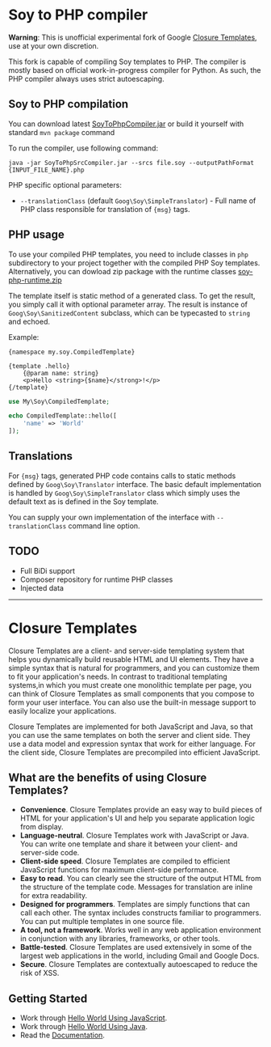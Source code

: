 # Soy to PHP compiler

**Warning**: This is unofficial experimental fork of Google [Closure Templates](https://github.com/google/closure-templates), use at your own discretion.

This fork is capable of compiling Soy templates to PHP. The compiler is mostly based on official work-in-progress compiler for Python. As such, the PHP compiler always uses strict autoescaping.

## Soy to PHP compilation

You can download latest [SoyToPhpCompiler.jar](https://github.com/oujesky/closure-templates/releases) or build it yourself with standard `mvn package` command

To run the compiler, use following command:
```
java -jar SoyToPhpSrcCompiler.jar --srcs file.soy --outputPathFormat {INPUT_FILE_NAME}.php
```

PHP specific optional parameters:
* `--translationClass` (default `Goog\Soy\SimpleTranslator`) - Full name of PHP class responsible for translation of `{msg}` tags.

## PHP usage

To use your compiled PHP templates, you need to include classes in `php` subdirectory to your project together with the compiled PHP Soy templates. Alternatively, you can dowload zip package with the runtime classes [soy-php-runtime.zip](https://github.com/oujesky/closure-templates/releases)

The template itself is static method of a generated class. To get the result, you simply call it with optional parameter array. The result is instance of `Goog\Soy\SanitizedContent` subclass, which can be typecasted to `string` and echoed.

Example:
```
{namespace my.soy.CompiledTemplate}

{template .hello}
    {@param name: string}
    <p>Hello <string>{$name}</strong>!</p>
{/template}
```

```php
use My\Soy\CompiledTemplate;

echo CompiledTemplate::hello([
    'name' => 'World'
]);
```

## Translations
For `{msg}` tags, generated PHP code contains calls to static methods defined by `Goog\Soy\Translator` interface. The basic default implementation is handled by `Goog\Soy\SimpleTranslator` class which simply uses the default text as is defined in the Soy template. 

You can supply your own implementation of the interface with `--translationClass` command line option.

## TODO
* Full BiDi support
* Composer repository for runtime PHP classes
* Injected data

---

# Closure Templates
Closure Templates are a client- and server-side templating system that helps you
dynamically build reusable HTML and UI elements. They have a simple syntax
that is natural for programmers, and you can customize them to fit your
application's needs.  In contrast to traditional templating systems,in which
you must create one monolithic template per page, you can think of
Closure Templates as small components that you compose to form your user
interface. You can also use the built-in message support to easily localize
your applications.

Closure Templates are implemented for both JavaScript and Java, so that you can
use the same templates on both the server and client side. They use a data model
and expression syntax that work for either language. For the client side,
Closure Templates are precompiled into efficient JavaScript.

## What are the benefits of using Closure Templates?
* **Convenience**. Closure Templates provide an easy way to build pieces of HTML
  for your application's UI and help you separate application logic from
   display.
* **Language-neutral**. Closure Templates work with JavaScript or Java. You can
  write one template and share it between your client- and server-side code.
* **Client-side speed**. Closure Templates are compiled to efficient JavaScript
  functions for maximum client-side performance.
* **Easy to read**. You can clearly see the structure of the output HTML from
  the structure of the template code. Messages for translation are inline for
  extra readability.
* **Designed for programmers**. Templates are simply functions that can call
  each other. The syntax includes constructs familiar to programmers.
  You can put multiple templates in one source file.
* **A tool, not a framework**. Works well in any web application environment
  in conjunction with any libraries, frameworks, or other tools.
* **Battle-tested**. Closure Templates are used extensively in some of the largest
  web applications in the world, including Gmail and Google Docs.
* **Secure**. Closure Templates are contextually autoescaped to reduce the risk
  of XSS.

## Getting Started
* Work through [Hello World Using JavaScript](https://developers.google.com/closure/templates/docs/helloworld_js).
* Work through [Hello World Using Java](https://developers.google.com/closure/templates/docs/helloworld_java).
* Read the [Documentation](https://developers.google.com/closure/templates/docs/overview).